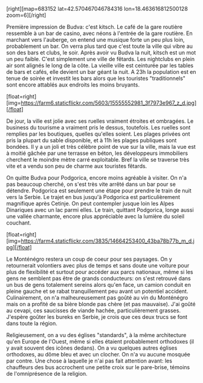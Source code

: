 [right][map=683152 lat=42.570467046784316 lon=18.463616812500128 zoom=6][/right]

Première impression de Budva: c'est kitsch. Le café de la gare routière ressemble à un bar de casino, avec néons à l'entrée de la gare routière. En marchant vers l'auberge, on entend une musique forte un peu plus loin, probablement un bar. On verra plus tard que c'est toute la ville qui vibre au son des bars et clubs, le soir.
Après avoir vu Budva la nuit, kitsch est un mot un peu faible. C'est simplement une ville de fêtards. Les nightclubs en plein air sont alignés le long de la côte. La vieille ville est ceinturée par les tables de bars et cafés, elle devient un  bar géant la nuit. A 23h la population est en tenue de soirée et investit les bars alors que les touristes "traditionnels" sont encore attablés aux endroits les moins bruyants.

[float=right][img=https://farm6.staticflickr.com/5603/15555552981_3f7973e967_z_d.jpg][/float]

De jour, la ville est jolie avec ses ruelles vraiment étroites et ombragées. Le business du tourisme a vraiment pris le dessus, toutefois. Les ruelles sont remplies par les boutiques, quelles qu'elles soient. Les plages privées ont pris la plupart du sable disponible, et à 11h les plages publiques sont bondées. Il y a un joli et très célèbre point de vue sur la ville, mais la vue est à moitié gâchée par une terrasse en béton, les développeurs immobiliers cherchent le moindre mètre carré exploitable.
Bref la ville se traverse très vite et a vendu son peu de charme aux touristes fêtards.

On quitte Budva pour Podgorica, encore moins agréable à visiter. On n'a pas beaucoup cherché, on s'est très vite arrêté dans un bar pour se détendre. Podgorica est seulement une étape pour prendre le train de nuit vers la Serbie.
Le trajet en bus jusqu'à Podgorica est particulièrement magnifique après Cetinje. On peut contempler jusque loin les Alpes Dinariques avec un lac parmi elles.
Le train, quittant Podgorica, longe aussi une vallée charmante, encore plus appréciable avec la lumière du soleil couchant.

[float=right][img=https://farm4.staticflickr.com/3835/14664253400_43ba78b77b_m_d.jpg][/float]

Le Monténégro restera un coup de coeur pour ses paysages. On y retournerait volontiers avec plus de temps et sans doute une voiture pour plus de flexibilité et surtout pour accéder aux parcs nationaux, même si les gens ne semblent pas être de grands conducteurs: on s'est retrouvé dans un bus de gens totalement sereins alors qu'en face, un camion conduit en pleine gauche et se rabat tranquillement peu avant un potentiel accident. Culinairement, on n'a malheureusement pas goûté au vin du Monténégro mais on a profité de sa bière blonde pas chère (et pas mauvaise). J'ai goûté au cevapi, ces saucisses de viande hachée, particulièrement grasses. J'espère goûter les bureks en Serbie, je crois que ces deux trucs se font dans toute la région.

Religieusement, on a vu des églises "standards", à la même architecture qu'en Europe de l'Ouest, même si elles étaient probablement orthodoxes (il y avait souvent des icônes dedans). On a vu quelques autres églises orthodoxes, au dôme bleu et avec un clocher. On n'a vu aucune mosquée par contre.
Une chose à laquelle je n'ai pas fait attention avant: les chauffeurs des bus accrochent une petite croix sur le pare-brise, témoins de l'omniprésence de la religion.

